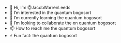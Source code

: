 - 👋 Hi, I’m @JacobWarrenLeeds
- 👀 I’m interested in the quantum bogosort
- 🌱 I’m currently learning the quantum bogosort
- 💞️ I’m looking to collaborate the on quantum bogosort
- 📫 How to reach me the quantum bogosort
- ⚡ Fun fact: the quantum bogosort

<!---
JacobWarrenLeeds/JacobWarrenLeeds is a ✨ special ✨ repository because its `README.md` (this file) appears on your GitHub profile.
You can click the Preview link to take a look at your changes.
--->
